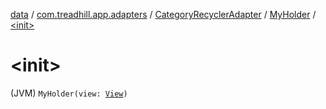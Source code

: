 [data](../../../index.md) / [com.treadhill.app.adapters](../../index.md) / [CategoryRecyclerAdapter](../index.md) / [MyHolder](index.md) / [&lt;init&gt;](./-init-.md)

# &lt;init&gt;

(JVM) `MyHolder(view: `[`View`](https://developer.android.com/reference/android/view/View.html)`)`